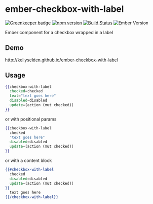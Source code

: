 # ember-checkbox-with-label

[![Greenkeeper badge](https://badges.greenkeeper.io/kellyselden/ember-checkbox-with-label.svg)](https://greenkeeper.io/)
[![npm version](https://badge.fury.io/js/ember-checkbox-with-label.svg)](https://badge.fury.io/js/ember-checkbox-with-label)
[![Build Status](https://travis-ci.org/kellyselden/ember-checkbox-with-label.svg?branch=master)](https://travis-ci.org/kellyselden/ember-checkbox-with-label)
![Ember Version](https://embadge.io/v1/badge.svg?start=2.4.0)

Ember component for a checkbox wrapped in a label

## Demo

http://kellyselden.github.io/ember-checkbox-with-label

## Usage

```hbs
{{checkbox-with-label
  checked=checked
  text="text goes here"
  disabled=disabled
  update=(action (mut checked))
}}
```

or with positional params

```hbs
{{checkbox-with-label
  checked
  "text goes here"
  disabled=disabled
  update=(action (mut checked))
}}
```

or with a content block

```hbs
{{#checkbox-with-label
  checked
  disabled=disabled
  update=(action (mut checked))
}}
  text goes here
{{/checkbox-with-label}}
```
